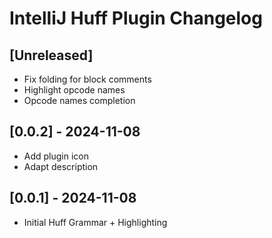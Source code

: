 <!-- Keep a Changelog guide -> https://keepachangelog.com -->
# IntelliJ Huff Plugin Changelog

## [Unreleased]
- Fix folding for block comments
- Highlight opcode names
- Opcode names completion

## [0.0.2] - 2024-11-08
- Add plugin icon
- Adapt description

## [0.0.1] - 2024-11-08
- Initial Huff Grammar + Highlighting